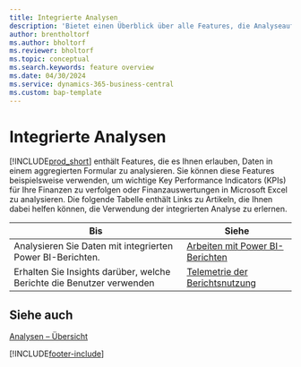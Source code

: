 ```yaml
---
title: Integrierte Analysen
description: 'Bietet einen Überblick über alle Features, die Analyseaufgaben in Business Central unterstützen.'
author: brentholtorf
ms.author: bholtorf
ms.reviewer: bholtorf
ms.topic: conceptual
ms.search.keywords: feature overview
ms.date: 04/30/2024
ms.service: dynamics-365-business-central
ms.custom: bap-template
---
```

# <a name="built-in-analytics"></a>Integrierte Analysen

[!INCLUDE[prod_short](includes/prod_short.md)] enthält Features, die es Ihnen erlauben, Daten in einem aggregierten Formular zu analysieren. Sie können diese Features beispielsweise verwenden, um wichtige Key Performance Indicators (KPIs) für Ihre Finanzen zu verfolgen oder Finanzauswertungen in Microsoft Excel zu analysieren. Die folgende Tabelle enthält Links zu Artikeln, die Ihnen dabei helfen können, die Verwendung der integrierten Analyse zu erlernen.

| Bis | Siehe |
| --- | --- |
|Analysieren Sie Daten mit integrierten Power BI-Berichten. | [Arbeiten mit Power BI-Berichten](across-working-with-powerbi.md) |
|Erhalten Sie Insights darüber, welche Berichte die Benutzer verwenden| [Telemetrie der Berichtsnutzung](/dynamics365/business-central/dev-itpro/administration/telemetry-reports-trace)|

## <a name="see-also"></a>Siehe auch

[Analysen – Übersicht](reports-bi-reporting.md)

[!INCLUDE[footer-include](includes/footer-banner.md)]
